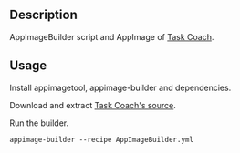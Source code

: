 ## Description

AppImageBuilder script and AppImage of [Task Coach](https://www.taskcoach.org/).

## Usage

Install appimagetool, appimage-builder and dependencies.

[](https://appimage-builder.readthedocs.io/en/latest/intro/install.html)

Download and extract [Task Coach's source](http://downloads.sourceforge.net/taskcoach/TaskCoach-1.4.6.tar.gz).

Run the builder.

```
appimage-builder --recipe AppImageBuilder.yml
```
